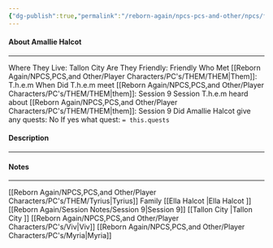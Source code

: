 ```yaml
---
{"dg-publish":true,"permalink":"/reborn-again/npcs-pcs-and-other/npcs/friendly/amallie-halcot/"}
---
```



#### About Amallie Halcot
---
Where They Live: Tallon City 
Are They Friendly: Friendly 
Who Met [[Reborn Again/NPCS,PCS,and Other/Player Characters/PC's/THEM/THEM\|Them]]: T.h.e.m
When Did T.h.e.m meet [[Reborn Again/NPCS,PCS,and Other/Player Characters/PC's/THEM/THEM\|them]]: Session 9
Session T.h.e.m heard about [[Reborn Again/NPCS,PCS,and Other/Player Characters/PC's/THEM/THEM\|them]]: Session 9
Did Amallie Halcot give any quests: No
	If yes what quest: `= this.quests`


#### Description


---

#### Notes
---
[[Reborn Again/NPCS,PCS,and Other/Player Characters/PC's/THEM/Tyrius\|Tyrius]] Family 
[[Ella Halcot \|Ella Halcot ]]
[[Reborn Again/Session Notes/Session 9\|Session 9]]
[[Tallon City \|Tallon City ]]
[[Reborn Again/NPCS,PCS,and Other/Player Characters/PC's/Viv\|Viv]]
[[Reborn Again/NPCS,PCS,and Other/Player Characters/PC's/Myria\|Myria]]

